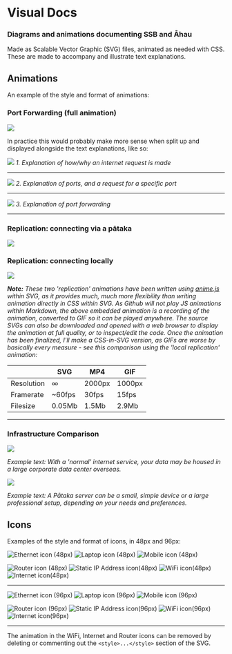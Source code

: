 # Visual Docs
### Diagrams and animations documenting SSB and Āhau

Made as Scalable Vector Graphic (SVG) files, animated as needed with CSS.
These are made to accompany and illustrate text explanations.

## Animations
An example of the style and format of animations:

### Port Forwarding (full animation)
![](svg/port-forwarding.svg)

In practice this would probably make more sense when split up and displayed alongside
the text explanations, like so:

![](svg/port-forwarding_01_scenario.svg)
_1. Explanation of how/why an internet request is made_

----
![](svg/port-forwarding_02_no-port-forwarding.svg)
_2. Explanation of ports, and a request for a specific port_

----
![](svg/port-forwarding_03_with-port-forwarding.svg)
_3. Explanation of port forwarding_

----

### Replication: connecting via a pātaka

![](gif/replication-via-internet.gif)

### Replication: connecting locally

![](gif/replication-local.gif)

_**Note:** These two 'replication' animations have been written using [anime.js](https://animejs.com) within SVG, as it provides much, much more flexibility than writing animation directly in CSS within SVG.
As Github will not play JS animations within Markdown, the above embedded animation is a recording of the animation, converted to GIF so it can be played anywhere.
The source SVGs can also be downloaded and opened with a web browser to display the animation at full quality, or to inspect/edit the code. Once the animation has been finalized, I'll make a CSS-in-SVG version, as GIFs are worse by basically every measure - see this comparison using the 'local replication' animation:_

|            | SVG    | MP4    | GIF    |
|------------|--------|--------|--------|
| Resolution |  ∞     | 2000px | 1000px |
| Framerate  | ~60fps | 30fps  | 15fps  |
| Filesize   | 0.05Mb | 1.5Mb  | 2.9Mb  |

----

### Infrastructure Comparison

![](svg/corporate-server.svg)

_Example text: With a 'normal' internet service, your data may be housed in a large
corporate data center overseas._

![](svg/alternative-servers.svg)

_Example text: A Pātaka server can be a small, simple device or a large professional
setup, depending on your needs and preferences._

## Icons

Examples of the style and format of icons, in 48px and 96px:

![Ethernet icon (48px)](svg/icons/ethernet_48.svg) ![Laptop icon (48px)](svg/icons/laptop_48.svg)
![Mobile icon (48px)](svg/icons/mobile_48.svg)

![Router icon (48px)](svg/icons/router_48.svg) ![Static IP Address icon(48px)](svg/icons/static-ip_48.svg)
![WiFi icon(48px)](svg/icons/wifi_48.svg) ![Internet icon(48px)](svg/icons/internet_48.svg)

----
![Ethernet icon (96px)](svg/icons/ethernet_96.svg) ![Laptop icon (96px)](svg/icons/laptop_96.svg)
![Mobile icon (96px)](svg/icons/mobile_96.svg)

![Router icon (96px)](svg/icons/router_96.svg) ![Static IP Address icon(96px)](svg/icons/static-ip_96.svg)
![WiFi icon(96px)](svg/icons/wifi_96.svg) ![Internet icon(96px)](svg/icons/internet_96.svg)

----

The animation in the WiFi, Internet and Router icons can be removed by deleting or
commenting out the `<style>...</style>` section of the SVG.
